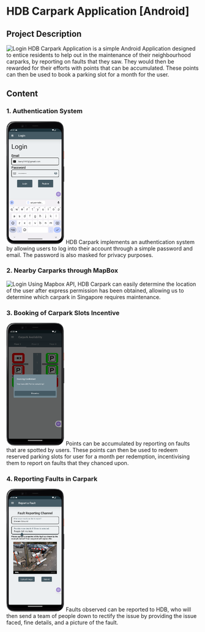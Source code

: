 # HDB Carpark Application [Android]

## Project Description
<img src="appimages/`Default Page`.png" alt="Login" width="30%">
HDB Carpark Application is a simple Android Application designed to entice residents to help out in the maintenance of their neighbourhood carparks, by reporting on faults that they saw. They would then be rewarded for their efforts with points that can be accumulated. These points can then be used to book a parking slot for a month for the user.

## Content
### 1. Authentication System
<img src="appimages/Login.png" alt="Login" width="30%">
HDB Carpark implements an authentication system by allowing users to log into their account through a simple password and email. The password is also masked for privacy purposes.


### 2. Nearby Carparks through MapBox
<img src="appimages/`Nearby Carpark`.png" alt="Login" width="30%">
Using Mapbox API, HDB Carpark can easily determine the location of the user after express permission has been obtained, allowing us to determine which carpark in Singapore requires maintenance.

### 3. Booking of Carpark Slots Incentive
<img src="appimages/Booking.png" alt="Login" width="30%">
Points can be accumulated by reporting on faults that are spotted by users. These points can then be used to redeem reserved parking slots for user for a month per redemption, incentivising them to report on faults that they chanced upon.

### 4. Reporting Faults in Carpark
<img src="appimages/Fault.png" alt="Login" width="30%">
Faults observed can be reported to HDB, who will then send a team of people down to rectify the issue by providing the issue faced, fine details, and a picture of the fault.